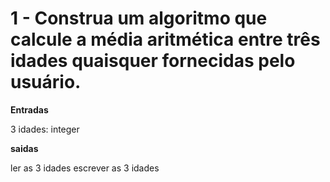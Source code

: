 # 1 - Construa um algoritmo que calcule a média aritmética entre três idades quaisquer fornecidas pelo usuário.

**Entradas**

3 idades: integer

**saidas**

ler as 3 idades
escrever as 3 idades
